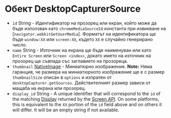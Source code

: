 # Обект DesktopCapturerSource

* `id` String - Идентификатор на прозорец или екран, който може да бъде използван като `chromeMediaSourceId` константа при извикване на [`navigator.webkitGetUserMedia`]. Форматът на идентификатора ще бъде `window:XX` или `screen:XX`, където `ХХ` е случайно генерирано число.
* `name` String - Източник на екрана ще бъде наименуван или като `Entire Screen` или `Screen <index>`, докато името на източник на прозорец ще съвпада със заглавието на прозореца.
* `thumbnail` [NativeImage](../native-image.md) - Миниатюрно изображение. **Note:** Няма гаранция, че размера на миниатюрното изображение ще е с размер `thumbnailSize` описан в `options` и изпратен от `desktopCapturer.getSources`. Действителният размер зависи от мащаба на екрана или прозорец.
* `display_id` String - A unique identifier that will correspond to the `id` of the matching [Display](display.md) returned by the [Screen API](../screen.md). On some platforms, this is equivalent to the `XX` portion of the `id` field above and on others it will differ. It will be an empty string if not available.
